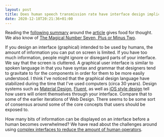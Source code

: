 ```yaml
---
layout: post
title: Does human speech transmission rate have interface design implications
date: 2020-12-18T20:21:36+01:00
---
```


Reading the [following summary](https://www.sciencemag.org/news/2019/09/human-speech-may-have-universal-transmission-rate-39-bits-second) around the [article](https://advances.sciencemag.org/content/5/9/eaaw2594) gives food for thought. We also know of [The Magical Number Seven, Plus or Minus Two](http://psychclassics.yorku.ca/Miller/).

If you design an interface (graphical) intended to be used by humans, the amount of information you can put on screen is limited. If you have too much information, people might ignore or disregard parts of your interface. We say that the screen is cluttered. A graphical user interface is similar to spoken language in that you have syntax and grammar that designers tend to gravitate to for the components in order for them to be more easily understood. I think I've noticed that the graphical design language have stabilized during the time that I've used computers (circa 30 years). Design systems such as [Material Design](https://material.io/), [Fluent](https://www.microsoft.com/design/fluent/#/), as well as [iOS style design](https://flutter.dev/docs/development/ui/widgets/cupertino) tell how users will orient themselves through your interface. Compare that to some of the earlier iterations of Web Design. There seems to be some sort of consensus around some of the core concepts that users should be exposed to.

How many bits of information can be displayed on an interface before a human becomes overwhelmed? We have read about the challenges around using [complex interfaces to reduce the amount of human operators](https://gizmodo.com/report-on-2017-destroyer-crash-prompts-navy-to-ditch-to-1837150917).
